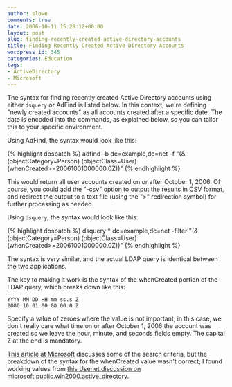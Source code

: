 ```yaml
---
author: slowe
comments: true
date: 2006-10-11 15:28:12+00:00
layout: post
slug: finding-recently-created-active-directory-accounts
title: Finding Recently Created Active Directory Accounts
wordpress_id: 345
categories: Education
tags:
- ActiveDirectory
- Microsoft
---
```


The syntax for finding recently created Active Directory accounts using either `dsquery` or AdFind is listed below. In this context, we're defining "newly created accounts" as all accounts created after a specific date. The date is encoded into the commands, as explained below, so you can tailor this to your specific environment.

Using AdFind, the syntax would look like this:

{% highlight dosbatch %}
adfind -b dc=example,dc=net -f "(&(objectCategory=Person)
(objectClass=User)(whenCreated>=20061001000000.0Z))"
{% endhighlight %}

This would return all user accounts created on or after October 1, 2006. Of course, you could add the "-csv" option to output the results in CSV format, and redirect the output to a text file (using the "&gt;" redirection symbol) for further processing as needed.

Using `dsquery`, the syntax would look like this:

{% highlight dosbatch %}
dsquery * dc=example,dc=net -filter "(&(objectCategory=Person)
(objectClass=User)(whenCreated>=20061001000000.0Z))"
{% endhighlight %}

The syntax is very similar, and the actual LDAP query is identical between the two applications.

The key to making it work is the syntax of the whenCreated portion of the LDAP query, which breaks down like this:

    YYYY MM DD HH mm ss.s Z
    2006 10 01 00 00 00.0 Z

Specify a value of zeroes where the value is not important; in this case, we don't really care what time on or after October 1, 2006 the account was created so we leave the hour, minute, and seconds fields empty. The capital Z at the end is mandatory.

[This article at Microsoft](http://www.microsoft.com/technet/prodtechnol/windows2000serv/reskit/distrib/dsbc_nar_zgyg.mspx?mfr=true) discusses some of the search criteria, but the breakdown of the syntax for the whenCreated value wasn't correct; I found working values from [this Usenet discussion on microsoft.public.win2000.active_directory](http://groups.google.com/group/microsoft.public.win2000.active_directory/browse_thread/thread/87e0839aa447deeb/664ec0a4bff341a7%23664ec0a4bff341a7).
